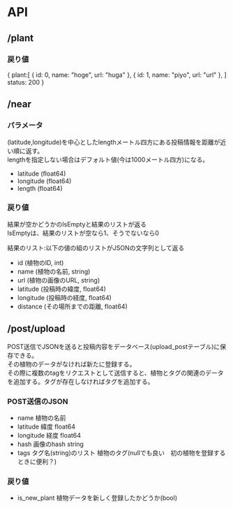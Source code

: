 # API

## /plant
### 戻り値
{
    plant:[
        {
            id: 0,
            name: "hoge",
            url: "huga"
        },
        {
            id: 1,
            name: "piyo",
            url: "url"
        },
    ]
    status: 200
}

## /near
### パラメータ
(latitude,longitude)を中心としたlengthメートル四方にある投稿情報を距離が近い順に返す。  
lengthを指定しない場合はデフォルト値(今は1000メートル四方)になる。
- latitude (float64)
- longitude (float64)
- length (float64)

### 戻り値
結果が空かどうかのIsEmptyと結果のリストが返る  
IsEmptyは、結果のリストが空なら1、そうでないなら0  

結果のリスト:以下の値の組のリストがJSONの文字列として返る
- id (植物のID, int)
- name (植物の名前, string)
- url (植物の画像のURL, string)
- latitude (投稿時の緯度, float64)
- longitude (投稿時の経度, float64)
- distance (その場所までの距離, float64)

## /post/upload
POST送信でJSONを送ると投稿内容をデータベース(upload_postテーブル)に保存できる。  
その植物のデータがなければ新たに登録する。  
その際に複数のtagをリクエストとして送信すると、植物とタグの関連のデータを追加する。タグが存在しなければタグを追加する。  

### POST送信のJSON
- name 植物の名前
- latitude 緯度 float64
- longitude 経度 float64
- hash 画像のhash string
- tags タグ名(string)のリスト 植物のタグ(nullでも良い　初の植物を登録するときに便利？)

### 戻り値
- is_new_plant 植物データを新しく登録したかどうか(bool)